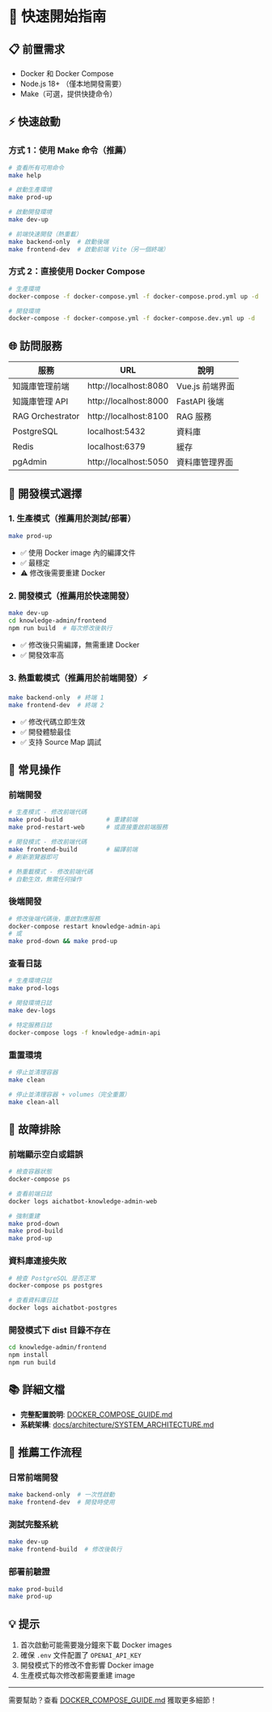 # 🚀 快速開始指南

## 📋 前置需求

- Docker 和 Docker Compose
- Node.js 18+ （僅本地開發需要）
- Make（可選，提供快捷命令）

## ⚡ 快速啟動

### **方式 1：使用 Make 命令（推薦）**

```bash
# 查看所有可用命令
make help

# 啟動生產環境
make prod-up

# 啟動開發環境
make dev-up

# 前端快速開發（熱重載）
make backend-only  # 啟動後端
make frontend-dev  # 啟動前端 Vite（另一個終端）
```

### **方式 2：直接使用 Docker Compose**

```bash
# 生產環境
docker-compose -f docker-compose.yml -f docker-compose.prod.yml up -d

# 開發環境
docker-compose -f docker-compose.yml -f docker-compose.dev.yml up -d
```

## 🌐 訪問服務

| 服務 | URL | 說明 |
|------|-----|------|
| 知識庫管理前端 | http://localhost:8080 | Vue.js 前端界面 |
| 知識庫管理 API | http://localhost:8000 | FastAPI 後端 |
| RAG Orchestrator | http://localhost:8100 | RAG 服務 |
| PostgreSQL | localhost:5432 | 資料庫 |
| Redis | localhost:6379 | 緩存 |
| pgAdmin | http://localhost:5050 | 資料庫管理界面 |

## 🔧 開發模式選擇

### **1. 生產模式（推薦用於測試/部署）**
```bash
make prod-up
```
- ✅ 使用 Docker image 內的編譯文件
- ✅ 最穩定
- ⚠️ 修改後需要重建 Docker

### **2. 開發模式（推薦用於快速開發）**
```bash
make dev-up
cd knowledge-admin/frontend
npm run build  # 每次修改後執行
```
- ✅ 修改後只需編譯，無需重建 Docker
- ✅ 開發效率高

### **3. 熱重載模式（推薦用於前端開發）**⚡
```bash
make backend-only  # 終端 1
make frontend-dev  # 終端 2
```
- ✅ 修改代碼立即生效
- ✅ 開發體驗最佳
- ✅ 支持 Source Map 調試

## 📝 常見操作

### 前端開發

```bash
# 生產模式 - 修改前端代碼
make prod-build            # 重建前端
make prod-restart-web      # 或直接重啟前端服務

# 開發模式 - 修改前端代碼
make frontend-build        # 編譯前端
# 刷新瀏覽器即可

# 熱重載模式 - 修改前端代碼
# 自動生效，無需任何操作
```

### 後端開發

```bash
# 修改後端代碼後，重啟對應服務
docker-compose restart knowledge-admin-api
# 或
make prod-down && make prod-up
```

### 查看日誌

```bash
# 生產環境日誌
make prod-logs

# 開發環境日誌
make dev-logs

# 特定服務日誌
docker-compose logs -f knowledge-admin-api
```

### 重置環境

```bash
# 停止並清理容器
make clean

# 停止並清理容器 + volumes（完全重置）
make clean-all
```

## 🐛 故障排除

### 前端顯示空白或錯誤

```bash
# 檢查容器狀態
docker-compose ps

# 查看前端日誌
docker logs aichatbot-knowledge-admin-web

# 強制重建
make prod-down
make prod-build
make prod-up
```

### 資料庫連接失敗

```bash
# 檢查 PostgreSQL 是否正常
docker-compose ps postgres

# 查看資料庫日誌
docker logs aichatbot-postgres
```

### 開發模式下 dist 目錄不存在

```bash
cd knowledge-admin/frontend
npm install
npm run build
```

## 📚 詳細文檔

- **完整配置說明**: [DOCKER_COMPOSE_GUIDE.md](./DOCKER_COMPOSE_GUIDE.md)
- **系統架構**: [docs/architecture/SYSTEM_ARCHITECTURE.md](./docs/architecture/SYSTEM_ARCHITECTURE.md)

## 🎯 推薦工作流程

### 日常前端開發
```bash
make backend-only  # 一次性啟動
make frontend-dev  # 開發時使用
```

### 測試完整系統
```bash
make dev-up
make frontend-build  # 修改後執行
```

### 部署前驗證
```bash
make prod-build
make prod-up
```

## 💡 提示

1. 首次啟動可能需要幾分鐘來下載 Docker images
2. 確保 `.env` 文件配置了 `OPENAI_API_KEY`
3. 開發模式下的修改不會影響 Docker image
4. 生產模式每次修改都需要重建 image

---

需要幫助？查看 [DOCKER_COMPOSE_GUIDE.md](./DOCKER_COMPOSE_GUIDE.md) 獲取更多細節！
